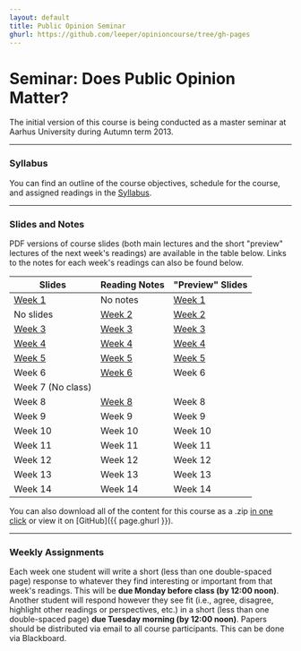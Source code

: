 ```yaml
---
layout: default
title: Public Opinion Seminar
ghurl: https://github.com/leeper/opinioncourse/tree/gh-pages
---
```


# Seminar: Does Public Opinion Matter? #

The initial version of this course is being conducted as a master seminar at Aarhus University during Autumn term 2013.

---
### Syllabus ###

You can find an outline of the course objectives, schedule for the course, and assigned readings in the [Syllabus](Syllabus.pdf).


---
### Slides and Notes ###

PDF versions of course slides (both main lectures and the short "preview" lectures of the next week's readings) are available in the table below. Links to the notes for each week's readings can also be found below.


| Slides                          | Reading Notes             | "Preview" Slides                |
| ------------------------------- | ------------------------- | ------------------------------- |
| [Week 1](Slides/Lecture1-1.pdf) | No notes                  | [Week 1](Slides/Lecture1-2.pdf) |
| No slides                       | [Week 2](Notes/Week2)  | [Week 2](Slides/Lecture2-2.pdf) |
| [Week 3](Slides/Lecture3-1.pdf) | [Week 3](Notes/Week3)  | [Week 3](Slides/Lecture3-2.pdf) |
| [Week 4](Slides/Lecture4-1.pdf) | [Week 4](Notes/Week4)  | [Week 4](Slides/Lecture4-2.pdf) |
| [Week 5](Slides/Lecture5-1.pdf) | [Week 5](Notes/Week5)  | [Week 5](Slides/Lecture5-2.pdf) |
| Week 6 | [Week 6](Notes/Week6) | Week 6 |
| Week 7 (No class) | | |
| Week 8 | [Week 8](Notes/Week8) | Week 8 |
| Week 9 | Week 9 | Week 9 |
| Week 10 | Week 10 | Week 10 |
| Week 11 | Week 11 | Week 11 |
| Week 12 | Week 12 | Week 12 |
| Week 13 | Week 13 | Week 13 |
| Week 14 | Week 14 | Week 14 |
<!--
| [Week 6](Slides/Lecture6-1.pdf) | [Week 6](Notes/Week6)  | [Week 6](Slides/Lecture6-2.pdf) |
| [Week 8](Slides/Lecture8-1.pdf) | [Week 8](Notes/Week8)  | [Week 8](Slides/Lecture8-2.pdf) |
| [Week 9](Slides/Lecture9-1.pdf) | [Week 9](Notes/Week9)  | [Week 9](Slides/Lecture9-2.pdf) |
| [Week 10](Slides/Lecture10-1.pdf) | [Week 10](Notes/Week10)  | [Week 10](Slides/Lecture10-2.pdf) |
| [Week 11](Slides/Lecture11-1.pdf) | [Week 11](Notes/Week11)  | [Week 11](Slides/Lecture11-2.pdf) |
| [Week 12](Slides/Lecture12-1.pdf) | [Week 12](Notes/Week12)  | [Week 12](Slides/Lecture12-2.pdf) |
| [Week 13](Slides/Lecture13-1.pdf) | [Week 13](Notes/Week13)  | [Week 13](Slides/Lecture13-2.pdf) |
| [Week 14](Slides/Lecture14-1.pdf) | [Week 14](Notes/Week14)  | [Week 14](Slides/Lecture14-2.pdf) |
-->

You can also download all of the content for this course as a .zip [in one click](https://github.com/leeper/opinioncourse/archive/gh-pages.zip) or view it on [GitHub]({{ page.ghurl }}).

---
### Weekly Assignments ###

Each week one student will write a short (less than one double-spaced page) response to whatever they find interesting or important from that week's readings. This will be **due Monday before class (by 12:00 noon)**. Another student will respond however they see fit (i.e., agree, disagree, highlight other readings or perspectives, etc.) in a short (less than one double-spaced page) **due Tuesday morning (by 12:00 noon)**. Papers should be distributed via email to all course participants. This can be done via Blackboard.

